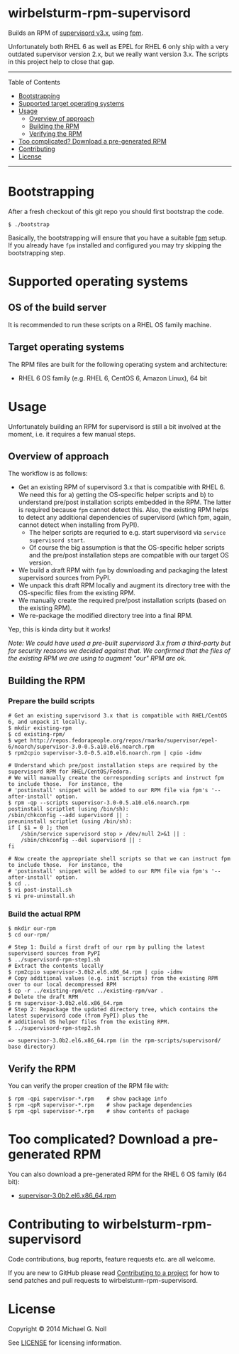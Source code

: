 # wirbelsturm-rpm-supervisord

Builds an RPM of [supervisord v3.x](http://www.supervisord.org/), using [fpm](https://github.com/jordansissel/fpm).

Unfortunately both RHEL 6 as well as EPEL for RHEL 6 only ship with a very outdated supervisor version 2.x, but we
really want version 3.x.  The scripts in this project help to close that gap.

---

Table of Contents

* <a href="#bootstrap">Bootstrapping</a>
* <a href="#supported-os">Supported target operating systems</a>
* <a href="#usage">Usage</a>
    * <a href="#overview">Overview of approach</a>
    * <a href="#build">Building the RPM</a>
    * <a href="#verify">Verifying the RPM</a>
* <a href="#easy-way-out">Too complicated? Download a pre-generated RPM</a>
* <a href="#contributing">Contributing</a>
* <a href="#license">License</a>

---

<a name="bootstrap"></a>

# Bootstrapping

After a fresh checkout of this git repo you should first bootstrap the code.

    $ ./bootstrap

Basically, the bootstrapping will ensure that you have a suitable [fpm](https://github.com/jordansissel/fpm) setup.
If you already have `fpm` installed and configured you may try skipping the bootstrapping step.


<a name="supported-os"></a>

# Supported operating systems

## OS of the build server

It is recommended to run these scripts on a RHEL OS family machine.


## Target operating systems

The RPM files are built for the following operating system and architecture:

* RHEL 6 OS family (e.g. RHEL 6, CentOS 6, Amazon Linux), 64 bit


<a name="usage"></a>

# Usage

Unfortunately building an RPM for supervisord is still a bit involved at the moment, i.e. it requires a few
manual steps.


<a name="overview"></a>

## Overview of approach

The workflow is as follows:

* Get an existing RPM of supervisord 3.x that is compatible with RHEL 6.  We need this for a) getting the OS-specific
  helper scripts and b) to understand pre/post installation scripts embedded in the RPM.  The latter is required
  because `fpm` cannot detect this.  Also, the existing RPM helps to detect any additional dependencies of supervisord
  (which fpm, again, cannot detect when installing from PyPI).
    * The helper scripts are requried to e.g. start supervisord via `service supervisord start`.
    * Of course the big assumption is that the OS-specific helper scripts and the pre/post installation steps are
      compatible with our target OS version.
* We build a draft RPM with `fpm` by downloading and packaging the latest supervisord sources from PyPI.
* We unpack this draft RPM locally and augment its directory tree with the OS-specific files from the existing RPM.
* We manually create the required pre/post installation scripts (based on the existing RPM).
* We re-package the modified directory tree into a final RPM.

Yep, this is kinda dirty but it works!

_Note: We could have used a pre-built supervisord 3.x from a third-party but for security reasons we decided against_
_that.  We confirmed that the files of the existing RPM we are using to augment "our" RPM are ok._


<a name="build"></a>

## Building the RPM

### Prepare the build scripts

    # Get an existing supervisord 3.x that is compatible with RHEL/CentOS 6, and unpack it locally.
    $ mkdir existing-rpm
    $ cd existing-rpm/
    $ wget http://repos.fedorapeople.org/repos/rmarko/supervisor/epel-6/noarch/supervisor-3.0-0.5.a10.el6.noarch.rpm
    $ rpm2cpio supervisor-3.0-0.5.a10.el6.noarch.rpm | cpio -idmv

    # Understand which pre/post installation steps are required by the supervisord RPM for RHEL/CentOS/Fedora.
    # We will manually create the corresponding scripts and instruct fpm to include those.  For instance, the
    # 'postinstall' snippet will be added to our RPM file via fpm's '--after-install' option.
    $ rpm -qp --scripts supervisor-3.0-0.5.a10.el6.noarch.rpm
    postinstall scriptlet (using /bin/sh):
    /sbin/chkconfig --add supervisord || :
    preuninstall scriptlet (using /bin/sh):
    if [ $1 = 0 ]; then
        /sbin/service supervisord stop > /dev/null 2>&1 || :
        /sbin/chkconfig --del supervisord || :
    fi

    # Now create the appropriate shell scripts so that we can instruct fpm to include those.  For instance, the
    # 'postinstall' snippet will be added to our RPM file via fpm's '--after-install' option.
    $ cd ..
    $ vi post-install.sh
    $ vi pre-uninstall.sh


### Build the actual RPM

    $ mkdir our-rpm
    $ cd our-rpm/

    # Step 1: Build a first draft of our rpm by pulling the latest supervisord sources from PyPI
    $ ../supervisord-rpm-step1.sh
    # Extract the contents locally
    $ rpm2cpio supervisor-3.0b2.el6.x86_64.rpm | cpio -idmv
    # Copy additional values (e.g. init scripts) from the existing RPM over to our local decompressed RPM
    $ cp -r ../existing-rpm/etc ../existing-rpm/var .
    # Delete the draft RPM
    $ rm supervisor-3.0b2.el6.x86_64.rpm
    # Step 2: Repackage the updated directory tree, which contains the latest supervisord code (from PyPI) plus the
    # additional OS helper files from the existing RPM.
    $ ../supervisord-rpm-step2.sh

    => supervisor-3.0b2.el6.x86_64.rpm (in the rpm-scripts/supervisord/ base directory)


<a name="verify"></a>

## Verify the RPM

You can verify the proper creation of the RPM file with:

    $ rpm -qpi supervisor-*.rpm    # show package info
    $ rpm -qpR supervisor-*.rpm    # show package dependencies
    $ rpm -qpl supervisor-*.rpm    # show contents of package


<a name="easy-way-out"></a>

# Too complicated? Download a pre-generated RPM

You can also download a pre-generated RPM for the RHEL 6 OS family (64 bit):

* [supervisor-3.0b2.el6.x86_64.rpm](https://yum.miguno.com/bigdata/redhat/6/x86_64/supervisor-3.0b2.el6.x86_64.rpm)


<a name="contributing"></a>

# Contributing to wirbelsturm-rpm-supervisord

Code contributions, bug reports, feature requests etc. are all welcome.

If you are new to GitHub please read [Contributing to a project](https://help.github.com/articles/fork-a-repo) for how
to send patches and pull requests to wirbelsturm-rpm-supervisord.


<a name="license"></a>

# License

Copyright © 2014 Michael G. Noll

See [LICENSE](LICENSE) for licensing information.
